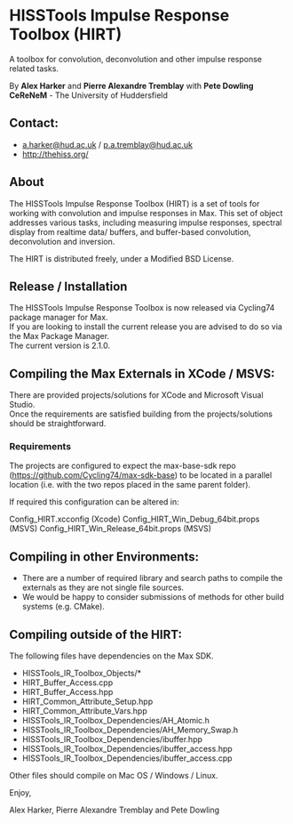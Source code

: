 HISSTools Impulse Response Toolbox (HIRT)
=========================================

A toolbox for convolution, deconvolution and other impulse response related tasks.

By **Alex Harker** and **Pierre Alexandre Tremblay** with **Pete Dowling**<br/>
**CeReNeM** - The University of Huddersfield

## Contact:

* a.harker@hud.ac.uk / p.a.tremblay@hud.ac.uk
* http://thehiss.org/

## About

The HISSTools Impulse Response Toolbox (HIRT) is a set of tools for working with convolution and impulse responses in Max. This set of object addresses various tasks, including measuring impulse responses, spectral display from realtime data/ buffers, and buffer-based convolution, deconvolution and inversion.

The HIRT is distributed freely, under a Modified BSD License.<br>

## Release / Installation

The HISSTools Impulse Response Toolbox is now released via Cycling74 package manager for Max.<br>
If you are looking to install the current release you are advised to do so via the Max Package Manager.<br>
The current version is 2.1.0. 

## Compiling the Max Externals in XCode / MSVS:

There are provided projects/solutions for XCode and Microsoft Visual Studio.<br>
Once the requirements are satisfied building from the projects/solutions should be straightforward.

### Requirements

The projects are configured to expect the max-base-sdk repo (https://github.com/Cycling74/max-sdk-base) to be located in a parallel location (i.e. with the two repos placed in the same parent folder). 

If required this configuration can be altered in:

Config_HIRT.xcconfig (Xcode)
Config_HIRT_Win_Debug_64bit.props (MSVS)
Config_HIRT_Win_Release_64bit.props (MSVS)

## Compiling in other Environments:

- There are a number of required library and search paths to compile the externals as they are not single file sources.
- We would be happy to consider submissions of methods for other build systems (e.g. CMake).

## Compiling outside of the HIRT:

The following files have dependencies on the Max SDK.

- HISSTools_IR_Toolbox_Objects/*
- HIRT_Buffer_Access.cpp
- HIRT_Buffer_Access.hpp
- HIRT_Common_Attribute_Setup.hpp
- HIRT_Common_Attribute_Vars.hpp
- HISSTools_IR_Toolbox_Dependencies/AH_Atomic.h
- HISSTools_IR_Toolbox_Dependencies/AH_Memory_Swap.h
- HISSTools_IR_Toolbox_Dependencies/ibuffer.hpp
- HISSTools_IR_Toolbox_Dependencies/ibuffer_access.hpp
- HISSTools_IR_Toolbox_Dependencies/ibuffer_access.cpp

Other files should compile on Mac OS / Windows / Linux.

Enjoy,

Alex Harker, Pierre Alexandre Tremblay and Pete Dowling
